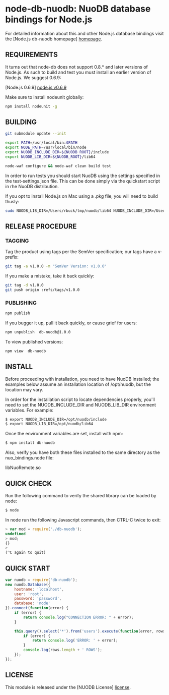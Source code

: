 # node-db-nuodb: NuoDB database bindings for Node.js #

For detailed information about this and other Node.js
database bindings visit the [Node.js db-nuodb homepage] [homepage].

## REQUIREMENTS

It turns out that node-db does not support 0.8.* and later versions of Node.js. As such to build and test you must install an earlier version of
Node.js. We suggest 0.6.9:

[Node.js 0.6.9] [node.js v0.6.9]

Make sure to install nodeunit globally:

```bash
npm install nodeunit -g
```

## BUILDING ##

```bash
git submodule update --init

export PATH=/usr/local/bin:$PATH
export NODE_PATH=/usr/local/bin/node
export NUODB_INCLUDE_DIR=${NUODB_ROOT}/include
export NUODB_LIB_DIR=${NUODB_ROOT}/lib64

node-waf configure && node-waf clean build test
```

In order to run tests you should start NuoDB using the settings specified in
the test-settings.json file. This can be done simply via the quickstart script
in rhe NuoDB distribution.

If you opt to install Node.js on Mac using a .pkg file, you will need to build thusly:

```bash
sudo NUODB_LIB_DIR=/Users/rbuck/tmp/nuodb/lib64 NUODB_INCLUDE_DIR=/Users/rbuck/tmp/nuodb/include PATH=$PATH:/usr/local/bin npm install . -g
```

## RELEASE PROCEDURE ##

### TAGGING ###

Tag the product using tags per the SemVer specification; our tags have a v-prefix:

```bash
git tag -a v1.0.0 -m "SemVer Version: v1.0.0"
```

If you make a mistake, take it back quickly:

```bash
git tag -d v1.0.0
git push origin :refs/tags/v1.0.0
```

### PUBLISHING ###

```bash
npm publish
```

If you bugger it up, pull it back quickly, or cause grief for users:

```bash
npm unpublish  db-nuodb@1.0.0
```

To view published versions:

```bash
npm view  db-nuodb
```


## INSTALL ##

Before proceeding with installation, you need to have NuoDB installed;
the examples below assume an installation location of /opt/nuodb, but
the location may vary.

In order for the installation script to locate dependencies properly, you'll 
need to set the NUODB_INCLUDE_DIR and NUODB_LIB_DIR environment variables. 
For example:

```bash
$ export NUODB_INCLUDE_DIR=/opt/nuodb/include
$ export NUODB_LIB_DIR=/opt/nuodb/lib64
```

Once the environment variables are set, install with npm:

```bash
$ npm install db-nuodb
```

Also, verify you have both these files installed to the same directory as the
nuo_bindings.node file:

  libNuoRemote.so

## QUICK CHECK ##

Run the following command to verify the shared library can be loaded by node:

```bash
$ node
````

In node run the following Javascript commands, then CTRL-C twice to exit:

```javascript
> var mod = require('./db-nuodb');
undefined
> mod;
{}
> 
(^C again to quit)
````

## QUICK START ##

```javascript
var nuodb = require('db-nuodb');
new nuodb.Database({
    hostname: 'localhost',
    user: 'root',
    password: 'password',
    database: 'node'
}).connect(function(error) {
    if (error) {
        return console.log("CONNECTION ERROR: " + error);
    }

    this.query().select('*').from('users').execute(function(error, rows) {
        if (error) {
            return console.log('ERROR: ' + error);
        }
        console.log(rows.length + ' ROWS');
    });
});
```

## LICENSE ##

This module is released under the [NUODB License] [license].

[homepage]: https://github.com/nuodb/nuodb-drivers/tree/master/nodejs
[license]: https://github.com/nuodb/nuodb-drivers/blob/master/LICENSE
[node.js v0.6.9]: http://nodejs.org/dist/v0.6.9/
